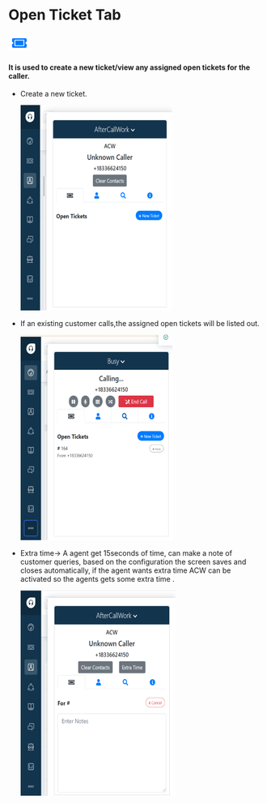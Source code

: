 # Open Ticket Tab
![open_ticktet](./../images/openticketicon.png)


#### It is used to create a new ticket/view any assigned open tickets for the caller.

 - Create a new ticket.

    ![open_ticket](./images/openticket.png)

 - If an existing customer calls,the assigned open tickets will be listed out.

    ![open_ticket](./images/open-ticket.png)

 - Extra time-> A agent get 15seconds of time, can make a note of customer queries, based on the configuration the screen saves and closes automatically, if the agent wants extra time ACW can be activated so the agents gets some extra time .

    ![open_ticket](./images/aftercallwork.png)





